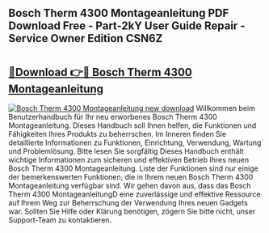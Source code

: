 ## Bosch Therm 4300 Montageanleitung PDF Download Free - Part-2kY User Guide Repair - Service Owner Edition CSN6Z

# <h2><a href="http://df6uwn6.blite.top/?on=Bosch+Therm+4300+Montageanleitung">🔗Download 👉🔴 Bosch Therm 4300 Montageanleitung</a></h2>

[![Bosch Therm 4300 Montageanleitung new download](https://i.imgur.com/lujVjoI.png)](http://df6uwn6.blite.top/?on=Bosch+Therm+4300+Montageanleitung)
Willkommen beim Benutzerhandbuch für Ihr neu erworbenes Bosch Therm 4300 Montageanleitung. Dieses Handbuch soll Ihnen helfen, die Funktionen und Fähigkeiten Ihres Produkts zu beherrschen. Im Inneren finden Sie detaillierte Informationen zu Funktionen, Einrichtung, Verwendung, Wartung und Problemlösung. Bitte lesen Sie sorgfältig Dieses Handbuch enthält wichtige Informationen zum sicheren und effektiven Betrieb Ihres neuen Bosch Therm 4300 Montageanleitung. Liste der Funktionen sind nur einige der bemerkenswerten Funktionen, die in Ihrem neuen Bosch Therm 4300 Montageanleitung verfügbar sind. Wir gehen davon aus, dass das Bosch Therm 4300 MontageanleitungD eine zuverlässige und effektive Ressource auf Ihrem Weg zur Beherrschung der Verwendung Ihres neuen Gadgets war. Sollten Sie Hilfe oder Klärung benötigen, zögern Sie bitte nicht, unser Support-Team zu kontaktieren.
